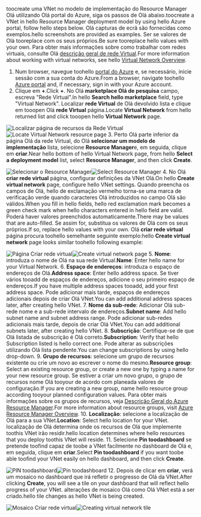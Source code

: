 <span data-ttu-id="5862f-101">toocreate uma VNet no modelo de implementação do Resource Manager Olá utilizando Olá portal do Azure, siga os passos de Olá abaixo.</span><span class="sxs-lookup"><span data-stu-id="5862f-101">toocreate a VNet in hello Resource Manager deployment model by using hello Azure portal, follow hello steps below.</span></span> <span data-ttu-id="5862f-102">Olá capturas de ecrã são fornecidas como exemplos.</span><span class="sxs-lookup"><span data-stu-id="5862f-102">hello screenshots are provided as examples.</span></span> <span data-ttu-id="5862f-103">Ser se valores de Olá tooreplace com os seus próprios.</span><span class="sxs-lookup"><span data-stu-id="5862f-103">Be sure tooreplace hello values with your own.</span></span> <span data-ttu-id="5862f-104">Para obter mais informações sobre como trabalhar com redes virtuais, consulte Olá [descrição geral de rede Virtual](../articles/virtual-network/virtual-networks-overview.md).</span><span class="sxs-lookup"><span data-stu-id="5862f-104">For more information about working with virtual networks, see hello [Virtual Network Overview](../articles/virtual-network/virtual-networks-overview.md).</span></span>

1. <span data-ttu-id="5862f-105">Num browser, navegue toohello [portal do Azure](http://portal.azure.com) e, se necessário, inicie sessão com a sua conta do Azure.</span><span class="sxs-lookup"><span data-stu-id="5862f-105">From a browser, navigate toohello [Azure portal](http://portal.azure.com) and, if necessary, sign in with your Azure account.</span></span>
2. <span data-ttu-id="5862f-106">Clique em **+**.</span><span class="sxs-lookup"><span data-stu-id="5862f-106">Click **+**.</span></span> <span data-ttu-id="5862f-107">No Olá **marketplace Olá de pesquisa** campo, escreva "Rede Virtual".</span><span class="sxs-lookup"><span data-stu-id="5862f-107">In hello **Search hello marketplace** field, type "Virtual Network".</span></span> <span data-ttu-id="5862f-108">Localizar **rede Virtual** de Olá devolvido lista e clique em tooopen Olá **rede Virtual** página.</span><span class="sxs-lookup"><span data-stu-id="5862f-108">Locate **Virtual Network** from hello returned list and click tooopen hello **Virtual Network** page.</span></span>

  <span data-ttu-id="5862f-109">![Localizar página de recursos da Rede Virtual](./media/vpn-gateway-basic-vnet-rm-portal-include/newvnetportal700.png "Localizar página de recursos da Rede Virtual")</span><span class="sxs-lookup"><span data-stu-id="5862f-109">![Locate Virtual Network resource page](./media/vpn-gateway-basic-vnet-rm-portal-include/newvnetportal700.png "Locate virtual network resource page")</span></span>
3. <span data-ttu-id="5862f-110">Perto Olá parte inferior da página Olá da rede Virtual, do Olá **selecionar um modelo de implementação** lista, selecione **Resource Manager**e, em seguida, clique em **criar**.</span><span class="sxs-lookup"><span data-stu-id="5862f-110">Near hello bottom of hello Virtual Network page, from hello **Select a deployment model** list, select **Resource Manager**, and then click **Create**.</span></span>

  <span data-ttu-id="5862f-111">![Selecionar o Resource Manager](./media/vpn-gateway-basic-vnet-rm-portal-include/resourcemanager250.png "Selecionar o Resource Manager")</span><span class="sxs-lookup"><span data-stu-id="5862f-111">![Select Resource Manager](./media/vpn-gateway-basic-vnet-rm-portal-include/resourcemanager250.png "Select Resource Manager")</span></span>
4. <span data-ttu-id="5862f-112">No Olá **criar rede virtual** página, configurar definições da VNet Olá.</span><span class="sxs-lookup"><span data-stu-id="5862f-112">On hello **Create virtual network** page, configure hello VNet settings.</span></span> <span data-ttu-id="5862f-113">Quando preencha os campos de Olá, hello de exclamação vermelho torna-se uma marca de verificação verde quando caracteres Olá introduzidos no campo Olá são válidos.</span><span class="sxs-lookup"><span data-stu-id="5862f-113">When you fill in hello fields, hello red exclamation mark becomes a green check mark when hello characters entered in hello field are valid.</span></span> <span data-ttu-id="5862f-114">Poderá haver valores preenchidos automaticamente.</span><span class="sxs-lookup"><span data-stu-id="5862f-114">There may be values that are auto-filled.</span></span> <span data-ttu-id="5862f-115">Se assim for, substitua os valores de Olá com os seus próprios.</span><span class="sxs-lookup"><span data-stu-id="5862f-115">If so, replace hello values with your own.</span></span> <span data-ttu-id="5862f-116">Olá **criar rede virtual** página procura toohello semelhante seguinte exemplo:</span><span class="sxs-lookup"><span data-stu-id="5862f-116">hello **Create virtual network** page looks similar toohello following example:</span></span>

  <span data-ttu-id="5862f-117">![Página Criar rede virtual](./media/vpn-gateway-basic-vnet-rm-portal-include/createvnet300.png "Página Criar rede virtual")</span><span class="sxs-lookup"><span data-stu-id="5862f-117">![Create virtual network page](./media/vpn-gateway-basic-vnet-rm-portal-include/createvnet300.png "Create virtual network page")</span></span>
5. <span data-ttu-id="5862f-118">**Nome**: introduza o nome de Olá na sua rede Virtual.</span><span class="sxs-lookup"><span data-stu-id="5862f-118">**Name**: Enter hello name for your Virtual Network.</span></span>
6. <span data-ttu-id="5862f-119">**Espaço de endereços**: introduza o espaço de endereços de Olá.</span><span class="sxs-lookup"><span data-stu-id="5862f-119">**Address space**: Enter hello address space.</span></span> <span data-ttu-id="5862f-120">Se tiver vários tooadd de espaços de endereços, adicione o seu primeiro espaço de endereços.</span><span class="sxs-lookup"><span data-stu-id="5862f-120">If you have multiple address spaces tooadd, add your first address space.</span></span> <span data-ttu-id="5862f-121">Pode adicionar mais tarde, espaços de endereços adicionais depois de criar Olá VNet.</span><span class="sxs-lookup"><span data-stu-id="5862f-121">You can add additional address spaces later, after creating hello VNet.</span></span>
7. <span data-ttu-id="5862f-122">**Nome da sub-rede**: Adicionar Olá sub-rede nome e a sub-rede intervalo de endereços.</span><span class="sxs-lookup"><span data-stu-id="5862f-122">**Subnet name**: Add hello subnet name and subnet address range.</span></span> <span data-ttu-id="5862f-123">Pode adicionar sub-redes adicionais mais tarde, depois de criar Olá VNet.</span><span class="sxs-lookup"><span data-stu-id="5862f-123">You can add additional subnets later, after creating hello VNet.</span></span>
8. <span data-ttu-id="5862f-124">**Subscrição**: Certifique-se de que Olá listada de subscrição é Olá correto.</span><span class="sxs-lookup"><span data-stu-id="5862f-124">**Subscription**: Verify that hello Subscription listed is hello correct one.</span></span> <span data-ttu-id="5862f-125">Pode alterar as subscrições utilizando Olá lista pendente.</span><span class="sxs-lookup"><span data-stu-id="5862f-125">You can change subscriptions by using hello drop-down.</span></span>
9. <span data-ttu-id="5862f-126">**Grupo de recursos**: selecione um grupo de recursos existente ou crie um novo ao escrever o nome do mesmo.</span><span class="sxs-lookup"><span data-stu-id="5862f-126">**Resource group**: Select an existing resource group, or create a new one by typing a name for your new resource group.</span></span> <span data-ttu-id="5862f-127">Se estiver a criar um novo grupo, o grupo de recursos nome Olá tooyour de acordo com planeada valores de configuração.</span><span class="sxs-lookup"><span data-stu-id="5862f-127">If you are creating a new group, name hello resource group according tooyour planned configuration values.</span></span> <span data-ttu-id="5862f-128">Para obter mais informações sobre os grupos de recursos, veja [Descrição Geral do Azure Resource Manager](../articles/azure-resource-manager/resource-group-overview.md#resource-groups).</span><span class="sxs-lookup"><span data-stu-id="5862f-128">For more information about resource groups, visit [Azure Resource Manager Overview](../articles/azure-resource-manager/resource-group-overview.md#resource-groups).</span></span>
10. <span data-ttu-id="5862f-129">**Localização**: selecione a localização de Olá para a sua VNet.</span><span class="sxs-lookup"><span data-stu-id="5862f-129">**Location**: Select hello location for your VNet.</span></span> <span data-ttu-id="5862f-130">localização de Olá determina onde os recursos de Olá que implemente toothis VNet irão residir.</span><span class="sxs-lookup"><span data-stu-id="5862f-130">hello location determines where hello resources that you deploy toothis VNet will reside.</span></span>
11. <span data-ttu-id="5862f-131">Selecione **Pin toodashboard** se pretende toofind capaz de toobe a VNet facilmente no dashboard de Olá e, em seguida, clique em **criar**.</span><span class="sxs-lookup"><span data-stu-id="5862f-131">Select **Pin toodashboard** if you want toobe able toofind your VNet easily on hello dashboard, and then click **Create**.</span></span>

 <span data-ttu-id="5862f-132">![PIN toodashboard](./media/vpn-gateway-basic-vnet-rm-portal-include/pintodashboard150.png "toodashboard de pin")</span><span class="sxs-lookup"><span data-stu-id="5862f-132">![Pin toodashboard](./media/vpn-gateway-basic-vnet-rm-portal-include/pintodashboard150.png "pin toodashboard")</span></span>
12. <span data-ttu-id="5862f-133">Depois de clicar em **criar**, verá um mosaico no dashboard que irá refletir o progresso de Olá da VNet.</span><span class="sxs-lookup"><span data-stu-id="5862f-133">After clicking **Create**, you will see a tile on your dashboard that will reflect hello progress of your VNet.</span></span> <span data-ttu-id="5862f-134">alterações de mosaico Olá como Olá VNet está a ser criado.</span><span class="sxs-lookup"><span data-stu-id="5862f-134">hello tile changes as hello VNet is being created.</span></span>

  <span data-ttu-id="5862f-135">![Mosaico Criar rede virtual](./media/vpn-gateway-basic-vnet-rm-portal-include/deploying150.png "Mosaico Criar rede virtual")</span><span class="sxs-lookup"><span data-stu-id="5862f-135">![Creating virtual network tile](./media/vpn-gateway-basic-vnet-rm-portal-include/deploying150.png "Creating virtual network tile")</span></span>